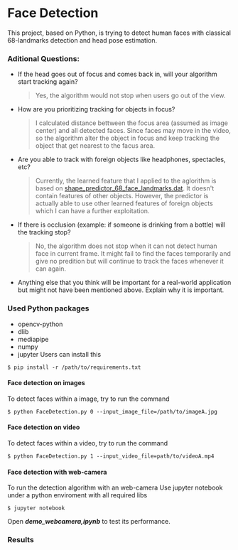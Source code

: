 # Face Detection
This project, based on Python, is trying to detect human faces with classical 68-landmarks detection and head pose estimation.

### Aditional Questions:
- If the head goes out of focus and comes back in, will your algorithm start tracking again?
  > Yes, the algorithm would not stop when users go out of the view.
- How are you prioritizing tracking for objects in focus?
  > I calculated distance bettween the focus area (assumed as image center) and all detected faces. Since faces may move in the video, so the algorithm alter the object in focus and keep tracking the object that get nearest to the facus area. 
- Are you able to track with foreign objects like headphones, spectacles, etc?
  > Currently, the learned feature that I applied to the aglorithm is based on [shape_predictor_68_face_landmarks.dat](test/shape_predictor_68_face_landmarks.dat). It doesn't contain features of other objects. However, the predictor is actually able to use other learned features of foreign objects which I can have a further exploitation. 
- If there is occlusion (example: if someone is drinking from a bottle) will the tracking stop?
  > No, the algorithm does not stop when it can not detect human face in current frame. It might fail to find the faces temporarily and give no predition but will continue to track the faces whenever it can again. 
- Anything else that you think will be important for a real-world application but might not have been mentioned above. Explain why it is important.

### Used Python packages
+ opencv-python
+ dlib
+ mediapipe
+ numpy
+ jupyter
Users can install this 
```
$ pip install -r /path/to/requirements.txt
```

#### Face detection on images
To detect faces within a image, try to run the command
```
$ python FaceDetection.py 0 --input_image_file=/path/to/imageA.jpg
```

#### Face detection on video
To detect faces within a video, try to run the command
```
$ python FaceDetection.py 1 --input_video_file=path/to/videoA.mp4
```

#### Face detection with web-camera
To run the detection algorithm with an web-camera
Use jupyter notebook under a python enviroment with all required libs
```
$ jupyter notebook
```
Open ***demo_webcamera,ipynb*** to test its performance. 


### Results

